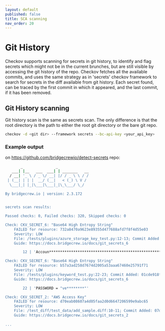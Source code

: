```yaml
---
layout: default
published: false
title: SCA scanning
nav_order: 20
---
```


# Git History
Checkov supports scanning for secrets in git history, to identify and flag secrets which might not be in the current brunches, but are still visible by accessing the git history of the repo.
Checkov fetches all the available commits, and uses the same strategy as in 'secrets' checkov framework to search for secrets in the diff available from git history.
Each secret found, can be traced by the first commit in which it appeared, and the last commit, if it has been removed. 


## Git History scanning

Git history scan is the same as secrets scan.
The only difference is that the root directory is the path to either the root git directory or the bare git repo.

```bash
checkov -d <git dir> --framework secrets --bc-api-key <your_api_key>
```

### Example output
on https://github.com/bridgecrewio/detect-secrets repo:
```bash
       _               _              
   ___| |__   ___  ___| | _______   __
  / __| '_ \ / _ \/ __| |/ / _ \ \ / /
 | (__| | | |  __/ (__|   < (_) \ V / 
  \___|_| |_|\___|\___|_|\_\___/ \_/  
                                      
By bridgecrew.io | version: 2.3.172 


secrets scan results:

Passed checks: 0, Failed checks: 320, Skipped checks: 0

Check: CKV_SECRET_6: "Base64 High Entropy String"
	FAILED for resource: 732a8470a9623e89355d477688afd7f8f4d55e03
	Severity: LOW
	File: /tests/plugins/azure_storage_key_test.py:12-13; Commit Added: 018c9d1ee2a152a82c612ee82c0cd952a4f3eae4
	Guide: https://docs.bridgecrew.io/docs/git_secrets_6

		12 | 'Accoun*********************************************************************************************',  # noqa: E501

Check: CKV_SECRET_6: "Base64 High Entropy String"
	FAILED for resource: b57a3ad258d7674d2005a53aaa67460e25791f71
	Severity: LOW
	File: /tests/plugins/keyword_test.py:22-23; Commit Added: 01cde918f5f471cb0e03964db37f905e5bcdd1cf; Commit Removed: e01d818ad118b0b1fccb1cc9b406e7aa1539e242
	Guide: https://docs.bridgecrew.io/docs/git_secrets_6

		22 | 'PASSWORD = "ve********"'

Check: CKV_SECRET_2: "AWS Access Key"
	FAILED for resource: d70eab08607a4d05faa2d0d6647206599e9abc65
	Severity: LOW
	File: /test_diff/test_data/add_sample.diff:10-11; Commit Added: 07d52374f6d1ccc8709069be43139a6ba7ae544b
	Guide: https://docs.bridgecrew.io/docs/git_secrets_2
	
...

```